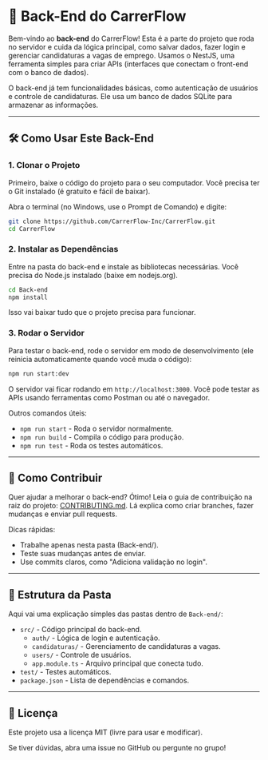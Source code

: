 # 🚀 Back-End do CarrerFlow

Bem-vindo ao **back-end** do CarrerFlow! Esta é a parte do projeto que roda no servidor e cuida da lógica principal, como salvar dados, fazer login e gerenciar candidaturas a vagas de emprego. Usamos o NestJS, uma ferramenta simples para criar APIs (interfaces que conectam o front-end com o banco de dados).

O back-end já tem funcionalidades básicas, como autenticação de usuários e controle de candidaturas. Ele usa um banco de dados SQLite para armazenar as informações.

---

## 🛠️ Como Usar Este Back-End

### 1. Clonar o Projeto
Primeiro, baixe o código do projeto para o seu computador. Você precisa ter o Git instalado (é gratuito e fácil de baixar).

Abra o terminal (no Windows, use o Prompt de Comando) e digite:

```bash
git clone https://github.com/CarrerFlow-Inc/CarrerFlow.git
cd CarrerFlow
```

### 2. Instalar as Dependências
Entre na pasta do back-end e instale as bibliotecas necessárias. Você precisa do Node.js instalado (baixe em nodejs.org).

```bash
cd Back-end
npm install
```

Isso vai baixar tudo que o projeto precisa para funcionar.

### 3. Rodar o Servidor
Para testar o back-end, rode o servidor em modo de desenvolvimento (ele reinicia automaticamente quando você muda o código):

```bash
npm run start:dev
```

O servidor vai ficar rodando em `http://localhost:3000`. Você pode testar as APIs usando ferramentas como Postman ou até o navegador.

Outros comandos úteis:
- `npm run start` - Roda o servidor normalmente.
- `npm run build` - Compila o código para produção.
- `npm run test` - Roda os testes automáticos.

---

## 🤝 Como Contribuir

Quer ajudar a melhorar o back-end? Ótimo! Leia o guia de contribuição na raiz do projeto: [CONTRIBUTING.md](../CONTRIBUTING.md). Lá explica como criar branches, fazer mudanças e enviar pull requests.

Dicas rápidas:
- Trabalhe apenas nesta pasta (Back-end/).
- Teste suas mudanças antes de enviar.
- Use commits claros, como "Adiciona validação no login".

---

## 📂 Estrutura da Pasta

Aqui vai uma explicação simples das pastas dentro de `Back-end/`:

- `src/` - Código principal do back-end.
  - `auth/` - Lógica de login e autenticação.
  - `candidaturas/` - Gerenciamento de candidaturas a vagas.
  - `users/` - Controle de usuários.
  - `app.module.ts` - Arquivo principal que conecta tudo.
- `test/` - Testes automáticos.
- `package.json` - Lista de dependências e comandos.

---

## 📄 Licença

Este projeto usa a licença MIT (livre para usar e modificar).

Se tiver dúvidas, abra uma issue no GitHub ou pergunte no grupo!
